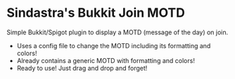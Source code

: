 # Sindastra's Bukkit Join MOTD
Simple Bukkit/Spigot plugin to display a MOTD (message of the day) on join.

* Uses a config file to change the MOTD including its formatting and colors!
* Already contains a generic MOTD with formatting and colors!
* Ready to use! Just drag and drop and forget!
